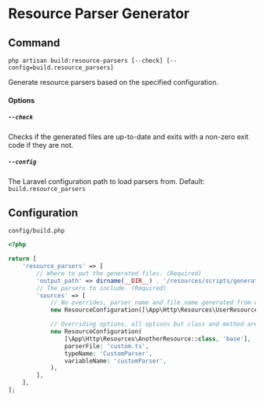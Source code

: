 # Resource Parser Generator

## Command

```shell
php artisan build:resource-parsers [--check] [--config=build.resource_parsers]
```

Generate resource parsers based on the specified configuration.

#### Options

##### `--check`

Checks if the generated files are up-to-date and exits with a non-zero exit code if they are not.

##### `--config`

The Laravel configuration path to load parsers from. Default: `build.resource_parsers`

## Configuration

`config/build.php`

```php
<?php

return [
    'resource_parsers' => [
        // Where to put the generated files. (Required)
        'output_path' => dirname(__DIR__) . '/resources/scripts/generated',
        // The parsers to include. (Required)
        'sources' => [
            // No overrides, parser name and file name generated from class and method names
            new ResourceConfiguration([\App\Http\Resources\UserResource::class, 'base']),

            // Overriding options, all options but class and method are optional and generated if not specified
            new ResourceConfiguration(
                [\App\Http\Resources\AnotherResource::class, 'base'],
                parserFile: 'custom.ts',
                typeName: 'CustomParser',
                variableName: 'customParser',
            ),
        ],
    ],
];
```
